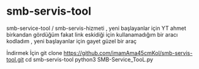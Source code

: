 # smb-servis-tool
smb-service-tool / smb-servis-hizmeti , yeni başlayanlar için
YT ahmet birkandan gördüğüm fakat link eskidiği için kullanamadığım bir aracı kodladım , yeni başlayanlar için gayet güzel bir araç 



İndirmek İçin 
git clone https://github.com/imamAma45cmKol/smb-servis-tool.git 
cd smb-servis-tool
python3 SMB-Service_TooL.py
